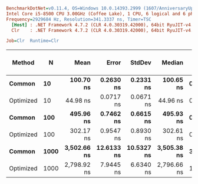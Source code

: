 ``` ini

BenchmarkDotNet=v0.11.4, OS=Windows 10.0.14393.2999 (1607/AnniversaryUpdate/Redstone1)
Intel Core i5-8500 CPU 3.00GHz (Coffee Lake), 1 CPU, 6 logical and 6 physical cores
Frequency=2929684 Hz, Resolution=341.3337 ns, Timer=TSC
  [Host] : .NET Framework 4.7.2 (CLR 4.0.30319.42000), 64bit RyuJIT-v4.7.3416.0
  Clr    : .NET Framework 4.7.2 (CLR 4.0.30319.42000), 64bit RyuJIT-v4.7.3416.0

Job=Clr  Runtime=Clr  

```
|    Method |    N |        Mean |      Error |     StdDev |      Median | Gen 0/1k Op | Gen 1/1k Op | Gen 2/1k Op | Allocated Memory/Op |
|---------- |----- |------------:|-----------:|-----------:|------------:|------------:|------------:|------------:|--------------------:|
|    **Common** |   **10** |   **100.70 ns** |  **0.2630 ns** |  **0.2331 ns** |   **100.65 ns** |      **0.0712** |           **-** |           **-** |               **336 B** |
| Optimized |   10 |    44.98 ns |  0.0717 ns |  0.0671 ns |    44.96 ns |      0.0305 |           - |           - |               144 B |
|    **Common** |  **100** |   **495.96 ns** |  **0.7462 ns** |  **0.6615 ns** |   **495.93 ns** |      **0.4654** |           **-** |           **-** |              **2200 B** |
| Optimized |  100 |   302.17 ns |  0.9547 ns |  0.8930 ns |   302.61 ns |      0.1826 |           - |           - |               864 B |
|    **Common** | **1000** | **3,502.66 ns** | **12.6133 ns** | **10.5327 ns** | **3,505.38 ns** |      **3.5210** |           **-** |           **-** |             **16620 B** |
| Optimized | 1000 | 2,798.92 ns |  7.9445 ns |  6.6340 ns | 2,796.66 ns |      1.7052 |      0.0038 |           - |              8066 B |
